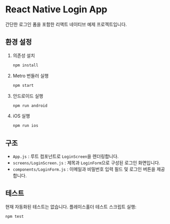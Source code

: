 # React Native Login App

간단한 로그인 폼을 포함한 리액트 네이티브 예제 프로젝트입니다.

## 환경 설정

1. 의존성 설치
   ```bash
   npm install
   ```
2. Metro 번들러 실행
   ```bash
   npm start
   ```
3. 안드로이드 실행
   ```bash
   npm run android
   ```
4. iOS 실행
   ```bash
   npm run ios
   ```

## 구조
- `App.js` : 루트 컴포넌트로 `LoginScreen`을 렌더링합니다.
- `screens/LoginScreen.js` : 제목과 `LoginForm`으로 구성된 로그인 화면입니다.
- `components/LoginForm.js` : 이메일과 비밀번호 입력 필드 및 로그인 버튼을 제공합니다.

## 테스트
현재 자동화된 테스트는 없습니다. 플레이스홀더 테스트 스크립트 실행:
```bash
npm test
```
